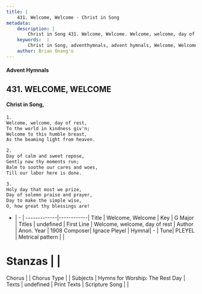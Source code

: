 ```yaml
---
title: |
    431. Welcome, Welcome - Christ in Song
metadata:
    description: |
        Christ in Song 431. Welcome, Welcome. Welcome, welcome, day of rest, To the world in kindness giv'n; Welcome to this humble breast, As the beaming light from heaven.
    keywords:  |
        Christ in Song, adventhymnals, advent hymnals, Welcome, Welcome, Welcome, welcome, day of rest. 
    author: Brian Onang'o
---
```


#### Advent Hymnals
## 431. WELCOME, WELCOME
####  Christ in Song,

```txt
1.
Welcome, welcome, day of rest,
To the world in kindness giv'n;
Welcome to this humble breast,
As the beaming light from heaven.

2.
Day of calm and sweet repose,
Gently now thy moments run;
Balm to soothe our cares and woes,
Till our labor here is done.

3.
Holy day that most we prize,
Day of solemn praise and prayer,
Day to make the simple wise,
O, how great thy blessings are!

```

- |   -  |
-------------|------------|
Title | Welcome, Welcome |
Key | G Major |
Titles | undefined |
First Line | Welcome, welcome, day of rest |
Author | Anon.
Year | 1908
Composer| Ignace Pleyel |
Hymnal|  - |
Tune| PLEYEL |
Metrical pattern | |
# Stanzas |  |
Chorus |  |
Chorus Type |  |
Subjects | Hymns for Worship: The Rest Day |
Texts | undefined |
Print Texts | 
Scripture Song |  |
    
